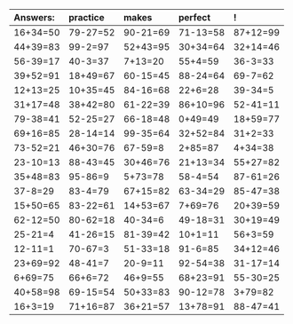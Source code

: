 | Answers: | practice | makes | perfect | ! |
| :--- | :--- | :--- | :--- | :--- |
| 16+34=50 | 79-27=52 | 90-21=69 | 71-13=58 | 87+12=99 | 
| 44+39=83 | 99-2=97 | 52+43=95 | 30+34=64 | 32+14=46 | 
| 56-39=17 | 40-3=37 | 7+13=20 | 55+4=59 | 36-3=33 | 
| 39+52=91 | 18+49=67 | 60-15=45 | 88-24=64 | 69-7=62 | 
| 12+13=25 | 10+35=45 | 84-16=68 | 22+6=28 | 39-34=5 | 
| 31+17=48 | 38+42=80 | 61-22=39 | 86+10=96 | 52-41=11 | 
| 79-38=41 | 52-25=27 | 66-18=48 | 0+49=49 | 18+59=77 | 
| 69+16=85 | 28-14=14 | 99-35=64 | 32+52=84 | 31+2=33 | 
| 73-52=21 | 46+30=76 | 67-59=8 | 2+85=87 | 4+34=38 | 
| 23-10=13 | 88-43=45 | 30+46=76 | 21+13=34 | 55+27=82 | 
| 35+48=83 | 95-86=9 | 5+73=78 | 58-4=54 | 87-61=26 | 
| 37-8=29 | 83-4=79 | 67+15=82 | 63-34=29 | 85-47=38 | 
| 15+50=65 | 83-22=61 | 14+53=67 | 7+69=76 | 20+39=59 | 
| 62-12=50 | 80-62=18 | 40-34=6 | 49-18=31 | 30+19=49 | 
| 25-21=4 | 41-26=15 | 81-39=42 | 10+1=11 | 56+3=59 | 
| 12-11=1 | 70-67=3 | 51-33=18 | 91-6=85 | 34+12=46 | 
| 23+69=92 | 48-41=7 | 20-9=11 | 92-54=38 | 31-17=14 | 
| 6+69=75 | 66+6=72 | 46+9=55 | 68+23=91 | 55-30=25 | 
| 40+58=98 | 69-15=54 | 50+33=83 | 90-12=78 | 3+79=82 | 
| 16+3=19 | 71+16=87 | 36+21=57 | 13+78=91 | 88-47=41 | 
